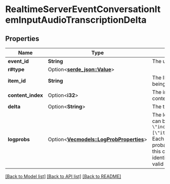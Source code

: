 # RealtimeServerEventConversationItemInputAudioTranscriptionDelta

## Properties

Name | Type | Description | Notes
------------ | ------------- | ------------- | -------------
**event_id** | **String** | The unique ID of the server event. | 
**r#type** | Option<[**serde_json::Value**](.md)> |  | 
**item_id** | **String** | The ID of the item containing the audio that is being transcribed. | 
**content_index** | Option<**i32**> | The index of the content part in the item's content array. | [optional]
**delta** | Option<**String**> | The text delta. | [optional]
**logprobs** | Option<[**Vec<models::LogProbProperties>**](LogProbProperties.md)> | The log probabilities of the transcription. These can be enabled by configurating the session with `\"include\": [\"item.input_audio_transcription.logprobs\"]`. Each entry in the array corresponds a log probability of which token would be selected for this chunk of transcription. This can help to identify if it was possible there were multiple valid options for a given chunk of transcription. | [optional]

[[Back to Model list]](../README.md#documentation-for-models) [[Back to API list]](../README.md#documentation-for-api-endpoints) [[Back to README]](../README.md)



